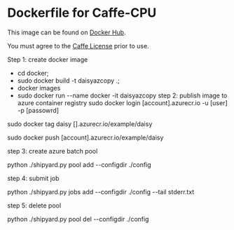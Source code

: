 # Dockerfile for Caffe-CPU
This image can be found on [Docker Hub](https://hub.docker.com/r/alfpark/caffe/).

You must agree to the [Caffe License](https://github.com/BVLC/caffe/blob/master/LICENSE)
prior to use.

Step 1: create docker image
* cd docker; 
* sudo docker build -t daisyazcopy .; 
* docker images
* sudo docker run --name docker -it daisyazcopy
step 2: publish image to azure container registry
sudo docker login [account].azurecr.io -u [user] -p [passowrd]

sudo docker tag  daisy [].azurecr.io/example/daisy

sudo docker push [account].azurecr.io/example/daisy

step 3: create azure batch pool


python ./shipyard.py pool add --configdir ./config

step 4: submit job

python ./shipyard.py jobs  add --configdir ./config --tail stderr.txt


step 5: delete pool

python ./shipyard.py pool del --configdir ./config

